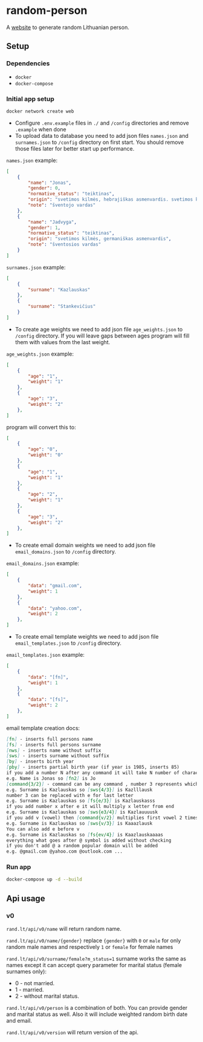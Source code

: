 # random-person

A [website](https://rand.lt/api/v0/person) to generate random Lithuanian person.

## Setup

### Dependencies

- `docker`
- `docker-compose`

### Initial app setup

```sh
docker network create web
```

- Configure `.env.example` files in `./` and `/config` directories and remove `.example` when done
- To upload data to database you need to add json files `names.json` and `surnames.json` to `/config` directory on first start. You should remove those files later for better start up performance.

`names.json` example:

```json
[
    {
        "name": "Jonas",
        "gender": 0,
        "normative_status": "teiktinas",
        "origin": "svetimos kilmės, hebrajiškas asmenvardis. svetimos kilmės, trumpinys",
        "note": "šventojo vardas"
    },
    {
        "name": "Jadvyga",
        "gender": 1,
        "normative_status": "teiktinas",
        "origin": "svetimos kilmės, germaniškas asmenvardis",
        "note": "šventosios vardas"
    }
]
```

`surnames.json` example:

```json
[
    {
        "surname": "Kazlauskas"
    },
    {
        "surname": "Stankevičius"
    }
]
```

- To create age weights we need to add json file `age_weights.json` to `/config` directory. If you will leave gaps between ages program will fill them with values from the last weight.

`age_weights.json` example:

```json
[
    {
        "age": "1",
        "weight": "1"
    },
    {
        "age": "3",
        "weight": "2"
    },
]
```

program will convert this to:

```json
[
    {
        "age": "0",
        "weight": "0"
    },
    {
        "age": "1",
        "weight": "1"
    },
    {
        "age": "2",
        "weight": "1"
    },
    {
        "age": "3",
        "weight": "2"
    },
]
```

- To create email domain weights we need to add json file `email_domains.json` to `/config` directory.

`email_domains.json` example:

```json
[
    {
        "data": "gmail.com",
        "weight": 1
    },
    {
        "data": "yahoo.com",
        "weight": 2
    },
]
```

- To create email template weights we need to add json file `email_templates.json` to `/config` directory.

`email_templates.json` example:

```json
[
    {
        "data": "[fn]",
        "weight": 1
    },
    {
        "data": "[fs]",
        "weight": 2
    },
]
```

email template creation docs:

```md
[fn] - inserts full persons name
[fs] - inserts full persons surname
[nws] - inserts name without suffix
[sws] - inserts surname without suffix
[by] - inserts birth year
[pby] - inserts partial birth year (if year is 1985, inserts 85)
if you add a number N after any command it will take N number of characters from the start of a result
e.g. Name is Jonas so [fn2] is Jo
[command{3/2}] - command can be any command , number 3 represents which element, 2 how many time multiply it
e.g. Surname is Kazlauskas so [sws{4/3}] is Kazlllausk
number 3 can be replaced with e for last letter
e.g. Surname is Kazlauskas so [fs{e/3}] is Kazlauskasss
if you add number x after e it will multiply x letter from end
e.g. Surname is Kazlauskas so [sws{e3/4}] is Kazlauuuusk
if you add v (vowel) then [command{v/2}] multiplies first vowel 2 times
e.g. Surname is Kazlauskas so [sws{v/3}] is Kaaazlausk
You can also add e before v
e.g. Surname is Kazlauskas so [fs{ev/4}] is Kaazlauskaaaas
everything what goes after @ symbol is added without checking
if you don't add @ a random popular domain will be added
e.g. @gmail.com @yahoo.com @outlook.com ...
```

### Run app

```sh
docker-compose up -d --build
```

## Api usage

### v0

`rand.lt/api/v0/name` will return random name.

`rand.lt/api/v0/name/{gender}` replace `{gender}` with `0` or `male` for only random male names and respectively `1` or `female` for female names

`rand.lt/api/v0/surname/female?m_status=1` surname works the same as names except it can accept query parameter for marital status (female surnames only):

- 0 - not married.
- 1 - married.
- 2 - without marital status.

`rand.lt/api/v0/person` is a combination of both. You can provide gender and marital status as well. Also it will include weighted random birth date and email.

`rand.lt/api/v0/version` will return version of the api.
